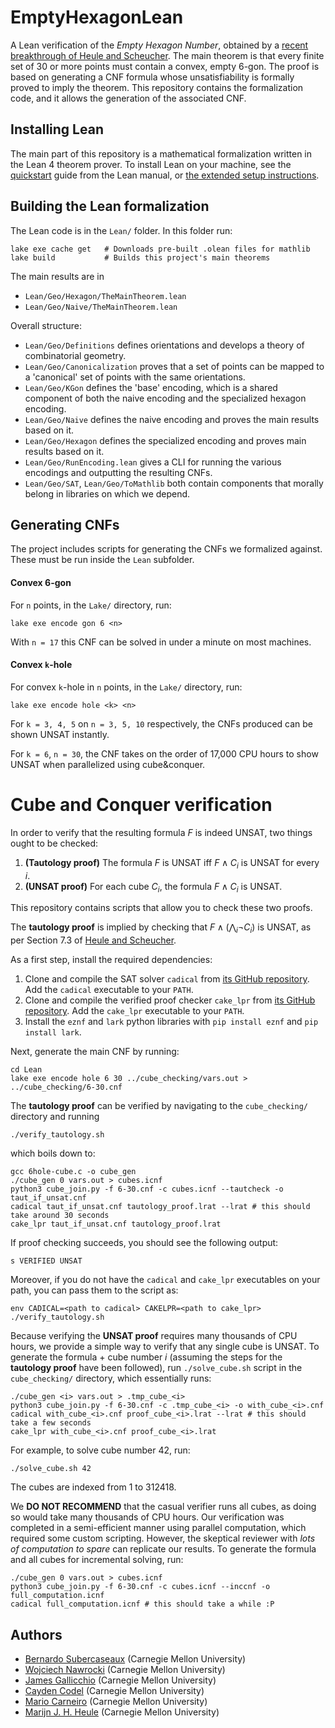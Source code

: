 # EmptyHexagonLean
A Lean verification of the _Empty Hexagon Number_, obtained by a [recent breakthrough of Heule and Scheucher](https://arxiv.org/abs/2403.00737).
The main theorem is that every finite set of 30 or more points must contain a convex, empty 6-gon. The proof is based on generating a CNF formula whose unsatisfiability is formally proved to imply the theorem. This repository contains the formalization code, and it allows the generation of the associated CNF.



## Installing Lean

The main part of this repository is a mathematical formalization written in the Lean 4 theorem prover.
To install Lean on your machine,
see the [quickstart](https://lean-lang.org/lean4/doc/quickstart.html) guide from the Lean manual,
or [the extended setup instructions](https://lean-lang.org/lean4/doc/setup.html).


## Building the Lean formalization

The Lean code is in the `Lean/` folder. In this folder run:
```
lake exe cache get   # Downloads pre-built .olean files for mathlib
lake build           # Builds this project's main theorems
```

The main results are in
- `Lean/Geo/Hexagon/TheMainTheorem.lean`
- `Lean/Geo/Naive/TheMainTheorem.lean`

Overall structure:
- `Lean/Geo/Definitions` defines orientations and develops a theory of combinatorial geometry.
- `Lean/Geo/Canonicalization` proves that a set of points can be mapped to a 'canonical' set of points with the same orientations.
- `Lean/Geo/KGon` defines the 'base' encoding, which is a shared component of both the naive encoding and the specialized hexagon encoding.
- `Lean/Geo/Naive` defines the naive encoding and proves the main results based on it.
- `Lean/Geo/Hexagon` defines the specialized encoding and proves main results based on it.
- `Lean/Geo/RunEncoding.lean` gives a CLI for running the various encodings and outputting the resulting CNFs.
- `Lean/Geo/SAT`, `Lean/Geo/ToMathlib` both contain components that morally belong in libraries on which we depend.


## Generating CNFs

The project includes scripts for generating the CNFs we formalized against. These must be run inside the `Lean` subfolder.

#### Convex 6-gon
For `n` points, in the `Lake/` directory, run:
```
lake exe encode gon 6 <n>
```
With `n = 17` this CNF can be solved in under a minute on most machines.

#### Convex `k`-hole
For convex `k`-hole in `n` points, in the `Lake/` directory, run:
```
lake exe encode hole <k> <n>
```

For `k = 3, 4, 5` on `n = 3, 5, 10` respectively,
the CNFs produced can be shown UNSAT instantly.

For `k = 6`, `n = 30`, the CNF takes on the order of 17,000 CPU hours to show UNSAT when parallelized using cube&conquer.

# Cube and Conquer verification

In order to verify that the resulting formula $F$ is indeed UNSAT, two things ought to be checked:

 1) **(Tautology proof)** The formula $F$ is UNSAT iff $F \land C_i$ is UNSAT for every $i$.
 2) **(UNSAT proof)** For each cube $C_i$, the formula $F \land C_i$ is UNSAT.

This repository contains scripts that allow you to check these two proofs.

The **tautology proof** is implied by checking that $F \land (\bigwedge_i \neg C_i)$ is UNSAT, as per Section 7.3 of [Heule and Scheucher](https://arxiv.org/abs/2403.00737).

As a first step, install the required dependencies:
1) Clone and compile the SAT solver `cadical` from [its GitHub repository](https://github.com/arminbiere/cadical). Add the `cadical` executable to your `PATH`.
2) Clone and compile the verified proof checker `cake_lpr` from [its GitHub repository](https://github.com/tanyongkiam/cake_lpr). Add the `cake_lpr` executable to your `PATH`.
3) Install the `eznf` and `lark` python libraries with `pip install eznf` and `pip install lark`.

Next, generate the main CNF by running:
```
cd Lean
lake exe encode hole 6 30 ../cube_checking/vars.out > ../cube_checking/6-30.cnf
```

The **tautology proof** can be verified by navigating to the `cube_checking/` directory and running 
```
./verify_tautology.sh
```
which boils down to:
```
gcc 6hole-cube.c -o cube_gen
./cube_gen 0 vars.out > cubes.icnf
python3 cube_join.py -f 6-30.cnf -c cubes.icnf --tautcheck -o taut_if_unsat.cnf
cadical taut_if_unsat.cnf tautology_proof.lrat --lrat # this should take around 30 seconds
cake_lpr taut_if_unsat.cnf tautology_proof.lrat
```
If proof checking succeeds, you should see the following output:

```
s VERIFIED UNSAT
```

Moreover, if you do not have the `cadical` and `cake_lpr` executables on your path, you can pass them to the script as:
```
env CADICAL=<path to cadical> CAKELPR=<path to cake_lpr> ./verify_tautology.sh 
```

Because verifying the **UNSAT proof** requires many thousands of CPU hours,
we provide a simple way to verify that any single cube is UNSAT.
To generate the formula + cube number $i$ (assuming the steps for the **tautology proof** have been followed), run `./solve_cube.sh` script in the `cube_checking/` directory, which essentially runs:
```
./cube_gen <i> vars.out > .tmp_cube_<i>
python3 cube_join.py -f 6-30.cnf -c .tmp_cube_<i> -o with_cube_<i>.cnf
cadical with_cube_<i>.cnf proof_cube_<i>.lrat --lrat # this should take a few seconds
cake_lpr with_cube_<i>.cnf proof_cube_<i>.lrat
```
For example, to solve cube number 42, run:

```
./solve_cube.sh 42
```
The cubes are indexed from 1 to 312418.

We **DO NOT RECOMMEND** that the casual verifier runs all cubes,
as doing so would take many thousands of CPU hours.
Our verification was completed in a semi-efficient manner using parallel computation,
which required some custom scripting.
However, the skeptical reviewer with *lots of computation to spare* can replicate our results.
To generate the formula and all cubes for incremental solving, run:
```
./cube_gen 0 vars.out > cubes.icnf
python3 cube_join.py -f 6-30.cnf -c cubes.icnf --inccnf -o full_computation.icnf
cadical full_computation.icnf # this should take a while :P
```

## Authors
- [Bernardo Subercaseaux](https://bsubercaseaux.github.io/) (Carnegie Mellon University)
- [Wojciech Nawrocki](https://voidma.in/) (Carnegie Mellon University)
- [James Gallicchio](https://gallicch.io/index.html) (Carnegie Mellon University)
- [Cayden Codel](https://crcodel.com/) (Carnegie Mellon University)
- [Mario Carneiro](https://digama0.github.io/) (Carnegie Mellon University)
- [Marijn J. H. Heule](https://www.cs.cmu.edu/~mheule/) (Carnegie Mellon University)

